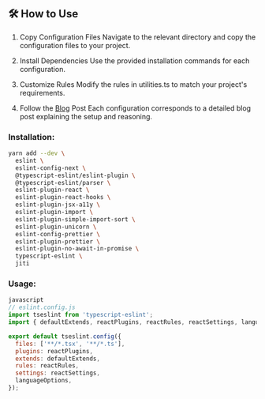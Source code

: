 ## 🛠️ How to Use
1. Copy Configuration Files
Navigate to the relevant directory and copy the configuration files to your project.

2. Install Dependencies
Use the provided installation commands for each configuration.

3. Customize Rules
Modify the rules in utilities.ts to match your project's requirements.

4. Follow the [Blog](https://santhoshsiva.dev/blog/linting-at-scale-strategies-for-updating-eslint-configs-in-large-applications/) Post
Each configuration corresponds to a detailed blog post explaining the setup and reasoning.

### Installation:

```bash
yarn add --dev \
  eslint \
  eslint-config-next \
  @typescript-eslint/eslint-plugin \
  @typescript-eslint/parser \
  eslint-plugin-react \
  eslint-plugin-react-hooks \
  eslint-plugin-jsx-a11y \
  eslint-plugin-import \
  eslint-plugin-simple-import-sort \
  eslint-plugin-unicorn \
  eslint-config-prettier \
  eslint-plugin-prettier \
  eslint-plugin-no-await-in-promise \
  typescript-eslint \
  jiti
```

### Usage:

```js
javascript
// eslint.config.js
import tseslint from 'typescript-eslint';
import { defaultExtends, reactPlugins, reactRules, reactSettings, languageOptions } from './path/to/utilities';

export default tseslint.config({
  files: ['**/*.tsx', '**/*.ts'],
  plugins: reactPlugins,
  extends: defaultExtends,
  rules: reactRules,
  settings: reactSettings,
  languageOptions,
});
```
